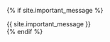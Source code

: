 {% if site.important_message %}
<div class="default-footer">
  <a href="{{ site.baseurl }}/docs/contact.html"></a>
  <span>{{ site.important_message }}</span>
</div>
{% endif %}
